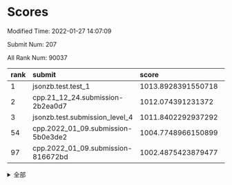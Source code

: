 # Scores

Modified Time: 2022-01-27 14:07:09

Submit Num: 207

All Rank Num: 90037

| rank |               submit               |       score        |       sigma        | pk_num |
| :--- | :--------------------------------- | :----------------- | :----------------- | :----- |
| 1    | jsonzb.test.test_1                 | 1013.8928391550718 | 0.8158855515883575 | 1738   |
| 2    | cpp.21_12_24.submission-2b2ea0d7   | 1012.074391231372  | 0.8003860111714161 | 1739   |
| 3    | jsonzb.test.submission_level_4     | 1011.8402292937292 | 0.7848709962874022 | 1737   |
| 54   | cpp.2022_01_09.submission-5b0e3de2 | 1004.7748966150899 | 0.7207832887026897 | 1738   |
| 97   | cpp.2022_01_09.submission-816672bd | 1002.4875423879477 | 0.7135167350235804 | 1738   |


<details>
<summary>全部</summary>

| rank |                 submit                 |       score        |       sigma        | pk_num |
| :--- | :------------------------------------- | :----------------- | :----------------- | :----- |
| 1    | jsonzb.test.test_1                     | 1013.8928391550718 | 0.8158855515883575 | 1738   |
| 2    | cpp.21_12_24.submission-2b2ea0d7       | 1012.074391231372  | 0.8003860111714161 | 1739   |
| 3    | jsonzb.test.submission_level_4         | 1011.8402292937292 | 0.7848709962874022 | 1737   |
| 4    | gobigger.level_3.submission_level_3_30 | 1011.7311495601451 | 0.7927299252227745 | 1738   |
| 5    | gobigger.level_3.submission_level_3_2  | 1011.5794039038709 | 0.777355433290384  | 1739   |
| 6    | gobigger.level_3.submission_level_3_29 | 1011.5697091919949 | 0.7735536317968398 | 1740   |
| 7    | gobigger.level_3.submission_level_3_31 | 1011.4866966316804 | 0.7716886045885075 | 1740   |
| 8    | gobigger.level_3.submission_level_3_8  | 1011.2429840721342 | 0.7754049638592139 | 1736   |
| 9    | gobigger.level_3.submission_level_3_44 | 1011.1649137415    | 0.8004315892845951 | 1738   |
| 10   | gobigger.level_3.submission_level_3_24 | 1010.961586009243  | 0.7612749445435087 | 1739   |
| 11   | gobigger.level_3.submission_level_3_9  | 1010.8218549932838 | 0.7700154664007892 | 1738   |
| 12   | gobigger.level_3.submission_level_3_11 | 1010.7539818192503 | 0.7576590857553822 | 1742   |
| 13   | gobigger.level_3.submission_level_3_1  | 1010.6456420716662 | 0.7469623132142574 | 1738   |
| 14   | gobigger.level_3.submission_level_3_27 | 1010.6187617032721 | 0.7754741237604573 | 1738   |
| 15   | gobigger.level_3.submission_level_3_6  | 1010.5625615880008 | 0.7625297733034702 | 1743   |
| 16   | gobigger.level_3.submission_level_3_20 | 1010.5611732908872 | 0.7619983734288407 | 1741   |
| 17   | gobigger.level_3.submission_level_3_35 | 1010.5081475523813 | 0.7566545698411049 | 1741   |
| 18   | gobigger.level_3.submission_level_3_13 | 1010.3904074010313 | 0.7653444067223233 | 1740   |
| 19   | gobigger.level_3.submission_level_3_49 | 1010.3602756765844 | 0.7695850361915542 | 1740   |
| 20   | gobigger.level_3.submission_level_3_41 | 1010.3466930564665 | 0.7729478972491238 | 1738   |
| 21   | gobigger.level_3.submission_level_3_5  | 1010.3466910793671 | 0.7566241746972125 | 1741   |
| 22   | gobigger.level_3.submission_level_3_0  | 1010.3061936296526 | 0.7633837669486434 | 1731   |
| 23   | gobigger.level_3.submission_level_3_32 | 1010.2974470777431 | 0.7640397504223917 | 1740   |
| 24   | gobigger.level_3.submission_level_3_40 | 1010.1815568242976 | 0.7769770871910857 | 1742   |
| 25   | gobigger.level_3.submission_level_3_37 | 1010.0337133018479 | 0.7633042676451983 | 1742   |
| 26   | gobigger.level_3.submission_level_3_38 | 1009.9686536684154 | 0.749623091621861  | 1739   |
| 27   | gobigger.level_3.submission_level_3_7  | 1009.9562289244524 | 0.7497036282752406 | 1738   |
| 28   | gobigger.level_3.submission_level_3_28 | 1009.9554147139313 | 0.7713149929656696 | 1743   |
| 29   | gobigger.level_3.submission_level_3_42 | 1009.9512838091338 | 0.7530279379700788 | 1738   |
| 30   | gobigger.level_3.submission_level_3_48 | 1009.9125602675188 | 0.7716003513503394 | 1738   |
| 31   | gobigger.level_3.submission_level_3_26 | 1009.9061458553805 | 0.7614024770932446 | 1737   |
| 32   | gobigger.level_3.submission_level_3_16 | 1009.8380576143205 | 0.7802361812305659 | 1742   |
| 33   | gobigger.level_3.submission_level_3_3  | 1009.8238615180122 | 0.7743085834879783 | 1743   |
| 34   | gobigger.level_3.submission_level_3_25 | 1009.8209127433754 | 0.7712989408009366 | 1737   |
| 35   | gobigger.level_3.submission_level_3_10 | 1009.7651927288708 | 0.7662322820691018 | 1743   |
| 36   | gobigger.level_3.submission_level_3_39 | 1009.7608684379649 | 0.7484519069321646 | 1738   |
| 37   | gobigger.level_3.submission_level_3_14 | 1009.7459990787403 | 0.7441825102101169 | 1740   |
| 38   | gobigger.level_3.submission_level_3_4  | 1009.745312039301  | 0.7568555140235338 | 1740   |
| 39   | gobigger.level_3.submission_level_3_23 | 1009.7374103813073 | 0.745337366151055  | 1741   |
| 40   | gobigger.level_3.submission_level_3_34 | 1009.6891018146318 | 0.7431585808888553 | 1741   |
| 41   | gobigger.level_3.submission_level_3_21 | 1009.6230677219462 | 0.7447406012998937 | 1740   |
| 42   | gobigger.level_3.submission_level_3_15 | 1009.6204257469061 | 0.7464031364143521 | 1742   |
| 43   | gobigger.level_3.submission_level_3_18 | 1009.6181283295066 | 0.7717607068738007 | 1739   |
| 44   | gobigger.level_3.submission_level_3_46 | 1009.4049733811432 | 0.7627836410235602 | 1736   |
| 45   | gobigger.level_3.submission_level_3_12 | 1009.3168527512788 | 0.7619879053055967 | 1740   |
| 46   | gobigger.level_3.submission_level_3_33 | 1009.2729964927843 | 0.7444236028352047 | 1740   |
| 47   | gobigger.level_3.submission_level_3_17 | 1009.2394406744659 | 0.7374904573778494 | 1738   |
| 48   | gobigger.level_3.submission_level_3_47 | 1009.0050854542172 | 0.7485626031769114 | 1737   |
| 49   | gobigger.level_3.submission_level_3_19 | 1008.9564796866541 | 0.7476842384213126 | 1739   |
| 50   | gobigger.level_3.submission_level_3_43 | 1008.8646682061293 | 0.7498715322559242 | 1741   |
| 51   | gobigger.level_3.submission_level_3_22 | 1008.7141945342796 | 0.7572620708416066 | 1742   |
| 52   | gobigger.level_3.submission_level_3_45 | 1008.4035140096879 | 0.7455222059748371 | 1743   |
| 53   | gobigger.level_3.submission_level_3_36 | 1008.3099604883729 | 0.7513932651724238 | 1739   |
| 54   | cpp.2022_01_09.submission-5b0e3de2     | 1004.7748966150899 | 0.7207832887026897 | 1738   |
| 55   | gobigger.level_1.submission_level_1_40 | 1004.7213040855066 | 0.7242625738370282 | 1736   |
| 56   | gobigger.level_1.submission_level_1_16 | 1004.6593677644141 | 0.7283508106758372 | 1738   |
| 57   | gobigger.level_1.submission_level_1_33 | 1004.4763321829168 | 0.728987400988944  | 1740   |
| 58   | gobigger.level_1.submission_level_1_5  | 1004.4491507455376 | 0.7102371824276371 | 1740   |
| 59   | gobigger.level_1.submission_level_1_49 | 1004.2708259522941 | 0.715479934069102  | 1739   |
| 60   | gobigger.level_1.submission_level_1_6  | 1004.2622824243716 | 0.7280712611801634 | 1737   |
| 61   | gobigger.level_1.submission_level_1_43 | 1004.2208772792925 | 0.7155582710195532 | 1743   |
| 62   | gobigger.level_1.submission_level_1_45 | 1004.2045377836164 | 0.7204477061047458 | 1744   |
| 63   | gobigger.level_1.submission_level_1_10 | 1004.1330370365528 | 0.728777675296489  | 1742   |
| 64   | gobigger.level_1.submission_level_1_44 | 1004.0097043152796 | 0.7320500751055699 | 1739   |
| 65   | gobigger.level_1.submission_level_1_38 | 1003.9676103485808 | 0.7237008845540381 | 1738   |
| 66   | gobigger.level_1.submission_level_1_30 | 1003.9486716170131 | 0.7226235073138032 | 1739   |
| 67   | gobigger.level_1.submission_level_1_17 | 1003.9193181168429 | 0.7359365225528265 | 1740   |
| 68   | gobigger.level_1.submission_level_1_11 | 1003.8025564788331 | 0.7132449076419322 | 1742   |
| 69   | gobigger.level_1.submission_level_1_18 | 1003.7736813896356 | 0.7349762311060749 | 1738   |
| 70   | gobigger.level_1.submission_level_1_23 | 1003.7577398425694 | 0.7250585537179346 | 1741   |
| 71   | gobigger.level_1.submission_level_1_22 | 1003.7463875509558 | 0.7271634053241762 | 1743   |
| 72   | gobigger.level_1.submission_level_1_2  | 1003.73461628364   | 0.7142865530126976 | 1742   |
| 73   | gobigger.level_1.submission_level_1_14 | 1003.6571504451426 | 0.7322430020651577 | 1743   |
| 74   | gobigger.level_1.submission_level_1_20 | 1003.6408978745687 | 0.7230381070298223 | 1738   |
| 75   | gobigger.level_1.submission_level_1_3  | 1003.6104220132556 | 0.7078001472567617 | 1741   |
| 76   | gobigger.level_1.submission_level_1_39 | 1003.5909885683296 | 0.7245553536072392 | 1743   |
| 77   | gobigger.level_1.submission_level_1_36 | 1003.5518451205653 | 0.7264615483650675 | 1741   |
| 78   | gobigger.level_1.submission_level_1_7  | 1003.5422477471785 | 0.7174433910782348 | 1738   |
| 79   | gobigger.level_1.submission_level_1_26 | 1003.5020034843413 | 0.718026047548872  | 1740   |
| 80   | gobigger.level_1.submission_level_1_4  | 1003.4426858652627 | 0.7145702292988876 | 1743   |
| 81   | gobigger.level_1.submission_level_1_47 | 1003.3507109663104 | 0.7146417901415968 | 1740   |
| 82   | gobigger.level_1.submission_level_1_48 | 1003.3404008954907 | 0.7320002439210718 | 1739   |
| 83   | gobigger.level_1.submission_level_1_32 | 1003.283410866523  | 0.7129524723716957 | 1744   |
| 84   | gobigger.level_1.submission_level_1_21 | 1003.2813345091604 | 0.721857863138097  | 1739   |
| 85   | gobigger.level_1.submission_level_1_34 | 1003.2699974657378 | 0.7064935425995623 | 1746   |
| 86   | gobigger.level_1.submission_level_1_15 | 1003.2581822933666 | 0.7124927338504855 | 1735   |
| 87   | gobigger.level_1.submission_level_1_41 | 1003.1977192501123 | 0.7083925877179742 | 1736   |
| 88   | gobigger.level_1.submission_level_1_1  | 1003.140118857419  | 0.7182542345860505 | 1739   |
| 89   | gobigger.level_1.submission_level_1_24 | 1003.0615335355023 | 0.7172557527257881 | 1739   |
| 90   | gobigger.level_1.submission_level_1_28 | 1003.047515184631  | 0.7090410445420313 | 1743   |
| 91   | gobigger.level_1.submission_level_1_37 | 1002.9551098311507 | 0.7238995054263362 | 1732   |
| 92   | gobigger.level_1.submission_level_1_42 | 1002.950197395882  | 0.7137112854414638 | 1744   |
| 93   | gobigger.level_1.submission_level_1_13 | 1002.9238851582073 | 0.718366237829107  | 1734   |
| 94   | gobigger.level_1.submission_level_1_29 | 1002.8043491370896 | 0.704850662191417  | 1736   |
| 95   | gobigger.level_1.submission_level_1_27 | 1002.7525935354189 | 0.7268329900354044 | 1742   |
| 96   | gobigger.level_1.submission_level_1_25 | 1002.7343291522986 | 0.7135105571567258 | 1744   |
| 97   | cpp.2022_01_09.submission-816672bd     | 1002.4875423879477 | 0.7135167350235804 | 1738   |
| 98   | gobigger.level_1.submission_level_1_19 | 1002.3398088031287 | 0.7093387551791795 | 1743   |
| 99   | gobigger.level_1.submission_level_1_8  | 1002.3385285450889 | 0.7187033279679446 | 1745   |
| 100  | gobigger.level_1.submission_level_1_9  | 1002.3237201600365 | 0.721352074306222  | 1740   |
| 101  | gobigger.level_1.submission_level_1_35 | 1002.256837239438  | 0.7109243625754817 | 1740   |
| 102  | gobigger.level_1.submission_level_1_46 | 1002.2380659648474 | 0.7099335640768495 | 1746   |
| 103  | gobigger.level_1.submission_level_1_31 | 1002.0776058560717 | 0.7100204355702912 | 1739   |
| 104  | gobigger.level_1.submission_level_1_12 | 1001.792872747576  | 0.7167838108235567 | 1741   |
| 105  | gobigger.level_1.submission_level_1_0  | 1001.6758583960417 | 0.708166540563086  | 1735   |
| 106  | gobigger.random.submission_random_19   | 997.3316591656039  | 0.706559235981524  | 1744   |
| 107  | gobigger.random.submission_random_39   | 997.0053916336336  | 0.7049607105714086 | 1741   |
| 108  | gobigger.random.submission_random_46   | 996.9095577935626  | 0.7180104225911804 | 1742   |
| 109  | gobigger.random.submission_random_30   | 996.8225585340701  | 0.7107497889280074 | 1741   |
| 110  | gobigger.random.submission_random_11   | 996.7502575823206  | 0.7111171063044759 | 1738   |
| 111  | gobigger.random.submission_random_28   | 996.6774498115084  | 0.7224307940117698 | 1744   |
| 112  | gobigger.random.submission_random_13   | 996.6286209648183  | 0.7151399292000432 | 1744   |
| 113  | gobigger.random.submission_random_33   | 996.5973122357007  | 0.7169152227277904 | 1738   |
| 114  | gobigger.random.submission_random_44   | 996.5784344003466  | 0.7018207041097929 | 1739   |
| 115  | gobigger.random.submission_random_36   | 996.4996299035304  | 0.7099404619815793 | 1740   |
| 116  | gobigger.random.submission_random_35   | 996.4339726095857  | 0.7201246282672881 | 1743   |
| 117  | gobigger.random.submission_random_21   | 996.3815816381502  | 0.7137952174194085 | 1745   |
| 118  | gobigger.random.submission_random_4    | 996.3806461717373  | 0.7156318267154212 | 1741   |
| 119  | gobigger.random.submission_random_45   | 996.3545539793025  | 0.7174345756885495 | 1742   |
| 120  | gobigger.random.submission_random_47   | 996.3182291201706  | 0.7093168445788988 | 1742   |
| 121  | gobigger.random.submission_random_23   | 996.2801283710631  | 0.7100570432308921 | 1740   |
| 122  | gobigger.random.submission_random_3    | 996.2713458431493  | 0.700768502035412  | 1741   |
| 123  | gobigger.random.submission_random_42   | 996.1938179471367  | 0.7134589497804517 | 1742   |
| 124  | gobigger.random.submission_random_37   | 996.19111747784    | 0.7105237079000126 | 1749   |
| 125  | gobigger.random.submission_random_31   | 996.0676833893076  | 0.7097887622546389 | 1741   |
| 126  | gobigger.random.submission_random_12   | 996.0629283561994  | 0.7105874470614522 | 1738   |
| 127  | gobigger.random.submission_random_14   | 996.0623368681321  | 0.7117841853907967 | 1739   |
| 128  | gobigger.random.submission_random_18   | 996.0372523324644  | 0.7129991519974546 | 1739   |
| 129  | gobigger.random.submission_random_43   | 995.956366520329   | 0.7275880810031311 | 1743   |
| 130  | gobigger.random.submission_random_26   | 995.9256217413597  | 0.7253446358841041 | 1738   |
| 131  | gobigger.random.submission_random_1    | 995.9162892409506  | 0.7074091844280072 | 1736   |
| 132  | gobigger.random.submission_random_2    | 995.8736318547258  | 0.7170524468319323 | 1739   |
| 133  | gobigger.random.submission_random_7    | 995.8453460472133  | 0.721222911599327  | 1741   |
| 134  | gobigger.random.submission_random_38   | 995.7892645044725  | 0.7095734900540073 | 1739   |
| 135  | gobigger.random.submission_random_34   | 995.770557099736   | 0.7108077609101624 | 1738   |
| 136  | gobigger.random.submission_random_24   | 995.7692887871967  | 0.7011820777015917 | 1738   |
| 137  | gobigger.random.submission_random_40   | 995.7312022120766  | 0.7139940347746498 | 1742   |
| 138  | gobigger.random.submission_random_22   | 995.7217070630111  | 0.7223092619105278 | 1742   |
| 139  | gobigger.random.submission_random_48   | 995.680375512211   | 0.7094431078969234 | 1736   |
| 140  | gobigger.random.submission_random_5    | 995.6727318178073  | 0.7156649963346492 | 1742   |
| 141  | gobigger.random.submission_random_49   | 995.6302754231914  | 0.7190152568628723 | 1741   |
| 142  | gobigger.random.submission_random_10   | 995.6015791354024  | 0.710331645451429  | 1739   |
| 143  | gobigger.random.submission_random_6    | 995.3044925513807  | 0.7126520342083104 | 1739   |
| 144  | gobigger.random.submission_random_16   | 995.2652175693077  | 0.7107848796211989 | 1743   |
| 145  | gobigger.random.submission_random_15   | 995.2573002413486  | 0.7186092018125873 | 1735   |
| 146  | gobigger.random.submission_random_29   | 995.233126355566   | 0.7114710518163053 | 1741   |
| 147  | gobigger.random.submission_random_9    | 995.089768235298   | 0.7139202027694181 | 1742   |
| 148  | gobigger.random.submission_random_8    | 994.8387934724633  | 0.7223529198809445 | 1741   |
| 149  | gobigger.random.submission_random_27   | 994.7740735649409  | 0.7274470172229631 | 1734   |
| 150  | gobigger.random.submission_random_41   | 994.7661316274882  | 0.718275753807043  | 1741   |
| 151  | gobigger.random.submission_random_17   | 994.7425421860453  | 0.7204531862802432 | 1741   |
| 152  | gobigger.random.submission_random_32   | 994.7422404859934  | 0.7254425088647675 | 1738   |
| 153  | gobigger.random.submission_random_20   | 994.6094039943329  | 0.7234625219860198 | 1740   |
| 154  | gobigger.random.submission_random_0    | 994.5312373941545  | 0.7228517545389292 | 1733   |
| 155  | gobigger.random.submission_random_25   | 994.1705406471067  | 0.7150113879349781 | 1739   |
| 156  | gobigger.level_2.submission_level_2_26 | 993.7008605405385  | 0.7217459140453166 | 1740   |
| 157  | gobigger.level_2.submission_level_2_2  | 993.6836643313492  | 0.7313879774337746 | 1743   |
| 158  | gobigger.level_2.submission_level_2_39 | 993.5794324980961  | 0.7371578881283903 | 1745   |
| 159  | gobigger.level_2.submission_level_2_25 | 993.461903091316   | 0.7252460239724482 | 1740   |
| 160  | gobigger.level_2.submission_level_2_13 | 993.3653254452432  | 0.7261363155336245 | 1742   |
| 161  | gobigger.level_2.submission_level_2_31 | 993.0417934502959  | 0.7463743822474209 | 1741   |
| 162  | gobigger.level_2.submission_level_2_9  | 992.9705477737122  | 0.7289883927594734 | 1746   |
| 163  | gobigger.level_2.submission_level_2_29 | 992.7874670181111  | 0.7420074408190509 | 1739   |
| 164  | gobigger.level_2.submission_level_2_17 | 992.7683133428892  | 0.7291321071867423 | 1741   |
| 165  | gobigger.level_2.submission_level_2_22 | 992.7396767144995  | 0.7569210375809462 | 1737   |
| 166  | gobigger.level_2.submission_level_2_18 | 992.6551911464645  | 0.7503014850904086 | 1736   |
| 167  | gobigger.level_2.submission_level_2_46 | 992.5416660794342  | 0.7328725525836185 | 1736   |
| 168  | gobigger.level_2.submission_level_2_41 | 992.5366847920151  | 0.7317822699675042 | 1742   |
| 169  | gobigger.level_2.submission_level_2_47 | 992.5119061083192  | 0.7450563665456409 | 1742   |
| 170  | gobigger.level_2.submission_level_2_23 | 992.485084738007   | 0.7441117878339255 | 1741   |
| 171  | gobigger.level_2.submission_level_2_5  | 992.4169603554886  | 0.7587103076018622 | 1733   |
| 172  | gobigger.level_2.submission_level_2_7  | 992.4088995172278  | 0.7400607966230671 | 1743   |
| 173  | gobigger.level_2.submission_level_2_0  | 992.3751535983819  | 0.7503804822744263 | 1740   |
| 174  | gobigger.level_2.submission_level_2_45 | 992.1287405763607  | 0.7754912949109007 | 1741   |
| 175  | gobigger.level_2.submission_level_2_1  | 992.0555772814329  | 0.7470702108372007 | 1738   |
| 176  | gobigger.level_2.submission_level_2_48 | 992.042712417753   | 0.7531882794072446 | 1738   |
| 177  | gobigger.level_2.submission_level_2_34 | 992.0389265462501  | 0.7593788224691008 | 1739   |
| 178  | gobigger.level_2.submission_level_2_36 | 991.8990124141887  | 0.7661750219220664 | 1740   |
| 179  | gobigger.level_2.submission_level_2_15 | 991.688667532826   | 0.7358154961700083 | 1736   |
| 180  | gobigger.level_2.submission_level_2_4  | 991.6557483522957  | 0.765306331160707  | 1737   |
| 181  | gobigger.level_2.submission_level_2_16 | 991.619485080486   | 0.7519492367417148 | 1739   |
| 182  | gobigger.level_2.submission_level_2_6  | 991.5638895222571  | 0.7565872165443183 | 1742   |
| 183  | gobigger.level_2.submission_level_2_38 | 991.5341382205909  | 0.7508520512468447 | 1737   |
| 184  | gobigger.level_2.submission_level_2_12 | 991.4882656628288  | 0.7445039832863652 | 1738   |
| 185  | gobigger.level_2.submission_level_2_11 | 991.4472184565691  | 0.750862975357552  | 1745   |
| 186  | gobigger.level_2.submission_level_2_27 | 991.400319905703   | 0.7551291856927168 | 1743   |
| 187  | gobigger.level_2.submission_level_2_19 | 991.3982382395832  | 0.7714358923137794 | 1738   |
| 188  | gobigger.level_2.submission_level_2_3  | 991.3891626861125  | 0.7407819266299869 | 1738   |
| 189  | gobigger.level_2.submission_level_2_32 | 991.316440932884   | 0.7378678001809772 | 1742   |
| 190  | gobigger.level_2.submission_level_2_21 | 991.3087616871443  | 0.753652228775714  | 1738   |
| 191  | gobigger.level_2.submission_level_2_10 | 991.2164443652483  | 0.7462771392543716 | 1737   |
| 192  | gobigger.level_2.submission_level_2_42 | 991.1814462678456  | 0.7529915051961589 | 1743   |
| 193  | gobigger.level_2.submission_level_2_35 | 991.1453437757596  | 0.762718059909492  | 1736   |
| 194  | gobigger.level_2.submission_level_2_24 | 991.1297675366193  | 0.7451686366050483 | 1739   |
| 195  | gobigger.level_2.submission_level_2_44 | 991.0672932432677  | 0.7470255087000063 | 1742   |
| 196  | gobigger.level_2.submission_level_2_20 | 991.0573068186377  | 0.7643590769358091 | 1738   |
| 197  | gobigger.level_2.submission_level_2_49 | 990.9240699123121  | 0.7432602248666544 | 1739   |
| 198  | gobigger.level_2.submission_level_2_14 | 990.9163408248033  | 0.7470298151559737 | 1742   |
| 199  | gobigger.level_2.submission_level_2_30 | 990.8543982442984  | 0.7519043051022798 | 1736   |
| 200  | gobigger.level_2.submission_level_2_8  | 990.7562299536929  | 0.764221482225459  | 1738   |
| 201  | gobigger.level_2.submission_level_2_37 | 990.6271504131092  | 0.7571862253000397 | 1745   |
| 202  | gobigger.level_2.submission_level_2_40 | 990.5395507739745  | 0.7776667485995626 | 1741   |
| 203  | gobigger.level_2.submission_level_2_28 | 990.3643908685733  | 0.751743733425418  | 1739   |
| 204  | gobigger.level_2.submission_level_2_33 | 990.2231100816052  | 0.7627533339283069 | 1735   |
| 205  | gobigger.level_2.submission_level_2_43 | 989.4909603564598  | 0.781438876594322  | 1735   |
| 206  | gobigger.none.submission_none_1        | 978.6511199173424  | 1.2279686966725576 | 1737   |
| 207  | gobigger.none.submission_none_0        | 975.160251456278   | 1.3436805636686573 | 1741   |

</details>